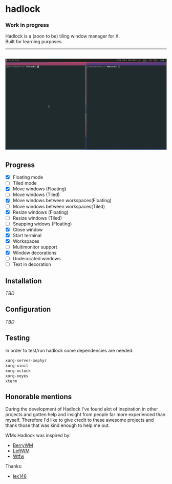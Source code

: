 # hadlock  

### Work in progress
Hadlock is a (soon to be) tiling window manager for X.  
Built for learning purposes.  

---
![](hadlock-alpha.gif)
---

## Progress

- [x] Floating mode
- [ ] Tiled mode 
- [x] Move windows (Floating)  
- [ ] Move windows (Tiled) 
- [x] Move windows between workspaces(Floating)  
- [ ] Move windows between workspaces(Tiled) 
- [x] Resize windows (Floating) 
- [ ] Resize windows (Tiled) 
- [ ] Snapping widows (Floating) 
- [x] Close window 
- [x] Start terminal 
- [x] Workspaces 
- [ ] Multimonitor support 
- [x] Window decorations 
- [ ] Undecorated windows 
- [ ] Text in decoration 

## Installation
_TBD_

## Configuration
_TBD_

## Testing
In order to test/run hadlock some dependencies are needed:
```
xorg-server-xephyr
xorg-xinit
xorg-xclock
xorg-xeyes
xterm
```

## Honorable mentions
During the development of Hadlock I've found alot of inspiration in other projects and gotten help and insight from people far more experienced than myself.
Therefore I'd like to give credit to these awesome projects and thank those that was kind enough to help me out.

WMs Hadlock was inspired by:
- [BerryWM](https://github.com/JLErvin/berry)
- [LeftWM](https://github.com/leftwm/leftwm)
- [Wtfw](https://github.com/Kintaro/wtftw)

Thanks:
- [lex148](https://github.com/lex148)
